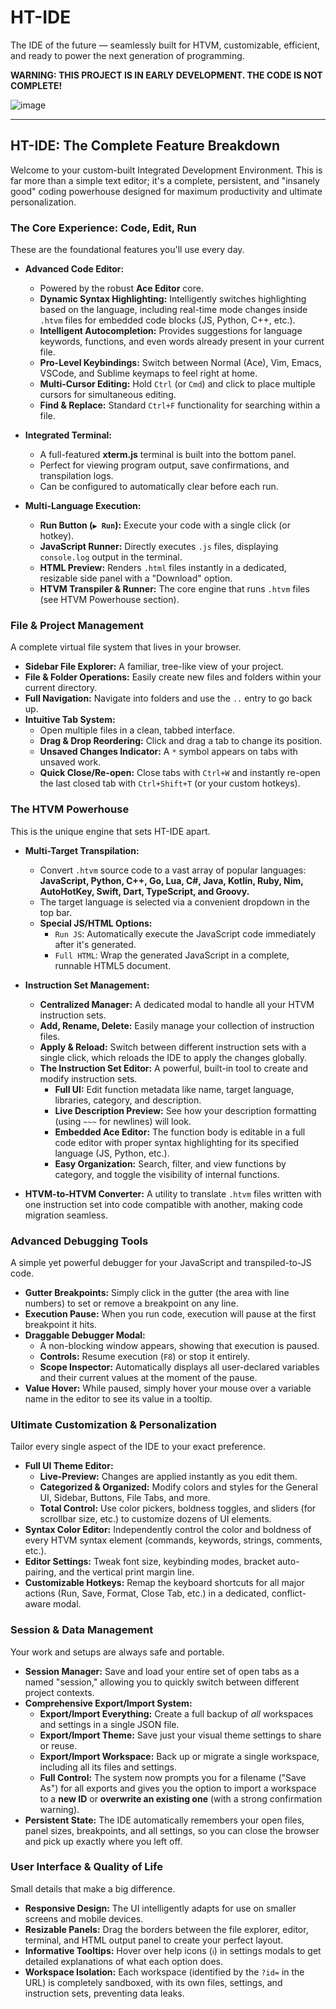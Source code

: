 # HT-IDE

The IDE of the future — seamlessly built for HTVM, customizable, efficient, and ready to power the next generation of programming.

**WARNING: THIS PROJECT IS IN EARLY DEVELOPMENT. THE CODE IS NOT COMPLETE!**

![image](https://github.com/user-attachments/assets/baef0e77-fcc8-4ed9-9607-f9bbe1ab4114)

---

## **HT-IDE: The Complete Feature Breakdown**

Welcome to your custom-built Integrated Development Environment. This is far more than a simple text editor; it's a complete, persistent, and "insanely good" coding powerhouse designed for maximum productivity and ultimate personalization.

### **The Core Experience: Code, Edit, Run**

These are the foundational features you'll use every day.

*   **Advanced Code Editor:**
    *   Powered by the robust **Ace Editor** core.
    *   **Dynamic Syntax Highlighting:** Intelligently switches highlighting based on the language, including real-time mode changes inside `.htvm` files for embedded code blocks (JS, Python, C++, etc.).
    *   **Intelligent Autocompletion:** Provides suggestions for language keywords, functions, and even words already present in your current file.
    *   **Pro-Level Keybindings:** Switch between Normal (Ace), Vim, Emacs, VSCode, and Sublime keymaps to feel right at home.
    *   **Multi-Cursor Editing:** Hold `Ctrl` (or `Cmd`) and click to place multiple cursors for simultaneous editing.
    *   **Find & Replace:** Standard `Ctrl+F` functionality for searching within a file.

*   **Integrated Terminal:**
    *   A full-featured **xterm.js** terminal is built into the bottom panel.
    *   Perfect for viewing program output, save confirmations, and transpilation logs.
    *   Can be configured to automatically clear before each run.

*   **Multi-Language Execution:**
    *   **Run Button (`▶ Run`):** Execute your code with a single click (or hotkey).
    *   **JavaScript Runner:** Directly executes `.js` files, displaying `console.log` output in the terminal.
    *   **HTML Preview:** Renders `.html` files instantly in a dedicated, resizable side panel with a "Download" option.
    *   **HTVM Transpiler & Runner:** The core engine that runs `.htvm` files (see HTVM Powerhouse section).

### **File & Project Management**

A complete virtual file system that lives in your browser.

*   **Sidebar File Explorer:** A familiar, tree-like view of your project.
*   **File & Folder Operations:** Easily create new files and folders within your current directory.
*   **Full Navigation:** Navigate into folders and use the `..` entry to go back up.
*   **Intuitive Tab System:**
    *   Open multiple files in a clean, tabbed interface.
    *   **Drag & Drop Reordering:** Click and drag a tab to change its position.
    *   **Unsaved Changes Indicator:** A `*` symbol appears on tabs with unsaved work.
    *   **Quick Close/Re-open:** Close tabs with `Ctrl+W` and instantly re-open the last closed tab with `Ctrl+Shift+T` (or your custom hotkeys).

### **The HTVM Powerhouse**

This is the unique engine that sets HT-IDE apart.

*   **Multi-Target Transpilation:**
    *   Convert `.htvm` source code to a vast array of popular languages: **JavaScript, Python, C++, Go, Lua, C#, Java, Kotlin, Ruby, Nim, AutoHotKey, Swift, Dart, TypeScript, and Groovy.**
    *   The target language is selected via a convenient dropdown in the top bar.
    *   **Special JS/HTML Options:**
        *   `Run JS`: Automatically execute the JavaScript code immediately after it's generated.
        *   `Full HTML`: Wrap the generated JavaScript in a complete, runnable HTML5 document.

*   **Instruction Set Management:**
    *   **Centralized Manager:** A dedicated modal to handle all your HTVM instruction sets.
    *   **Add, Rename, Delete:** Easily manage your collection of instruction files.
    *   **Apply & Reload:** Switch between different instruction sets with a single click, which reloads the IDE to apply the changes globally.
    *   **The Instruction Set Editor:** A powerful, built-in tool to create and modify instruction sets.
        *   **Full UI:** Edit function metadata like name, target language, libraries, category, and description.
        *   **Live Description Preview:** See how your description formatting (using `~~~` for newlines) will look.
        *   **Embedded Ace Editor:** The function body is editable in a full code editor with proper syntax highlighting for its specified language (JS, Python, etc.).
        *   **Easy Organization:** Search, filter, and view functions by category, and toggle the visibility of internal functions.

*   **HTVM-to-HTVM Converter:** A utility to translate `.htvm` files written with one instruction set into code compatible with another, making code migration seamless.

### **Advanced Debugging Tools**

A simple yet powerful debugger for your JavaScript and transpiled-to-JS code.

*   **Gutter Breakpoints:** Simply click in the gutter (the area with line numbers) to set or remove a breakpoint on any line.
*   **Execution Pause:** When you run code, execution will pause at the first breakpoint it hits.
*   **Draggable Debugger Modal:**
    *   A non-blocking window appears, showing that execution is paused.
    *   **Controls:** Resume execution (`F8`) or stop it entirely.
    *   **Scope Inspector:** Automatically displays all user-declared variables and their current values at the moment of the pause.
*   **Value Hover:** While paused, simply hover your mouse over a variable name in the editor to see its value in a tooltip.

### **Ultimate Customization & Personalization**

Tailor every single aspect of the IDE to your exact preference.

*   **Full UI Theme Editor:**
    *   **Live-Preview:** Changes are applied instantly as you edit them.
    *   **Categorized & Organized:** Modify colors and styles for the General UI, Sidebar, Buttons, File Tabs, and more.
    *   **Total Control:** Use color pickers, boldness toggles, and sliders (for scrollbar size, etc.) to customize dozens of UI elements.
*   **Syntax Color Editor:** Independently control the color and boldness of every HTVM syntax element (commands, keywords, strings, comments, etc.).
*   **Editor Settings:** Tweak font size, keybinding modes, bracket auto-pairing, and the vertical print margin line.
*   **Customizable Hotkeys:** Remap the keyboard shortcuts for all major actions (Run, Save, Format, Close Tab, etc.) in a dedicated, conflict-aware modal.

### **Session & Data Management**

Your work and setups are always safe and portable.

*   **Session Manager:** Save and load your entire set of open tabs as a named "session," allowing you to quickly switch between different project contexts.
*   **Comprehensive Export/Import System:**
    *   **Export/Import Everything:** Create a full backup of *all* workspaces and settings in a single JSON file.
    *   **Export/Import Theme:** Save just your visual theme settings to share or reuse.
    *   **Export/Import Workspace:** Back up or migrate a single workspace, including all its files and settings.
    *   **Full Control:** The system now prompts you for a filename ("Save As") for all exports and gives you the option to import a workspace to a **new ID** or **overwrite an existing one** (with a strong confirmation warning).
*   **Persistent State:** The IDE automatically remembers your open files, panel sizes, breakpoints, and all settings, so you can close the browser and pick up exactly where you left off.

### **User Interface & Quality of Life**

Small details that make a big difference.

*   **Responsive Design:** The UI intelligently adapts for use on smaller screens and mobile devices.
*   **Resizable Panels:** Drag the borders between the file explorer, editor, terminal, and HTML output panel to create your perfect layout.
*   **Informative Tooltips:** Hover over help icons (`ℹ️`) in settings modals to get detailed explanations of what each option does.
*   **Workspace Isolation:** Each workspace (identified by the `?id=` in the URL) is completely sandboxed, with its own files, settings, and instruction sets, preventing data leaks.
